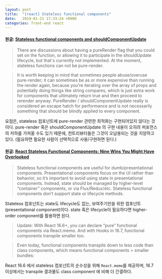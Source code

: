 ```yaml
---
layout: post
title:  "[react] Stateless functional components"
date:   2019-01-21 17:33:24 +0900
categories: front-end react
---
```


#### 원글: [Stateless functional components and shouldComponentUpdate](https://github.com/facebook/react/issues/5677)

> There are discussions about having a pureRender flag that you could set on the function, or allowing it to participate in the shouldUpdate lifecycle, but that's currently not implemented. At the moment, stateless functions can not be pure-render.

> It is worth keeping in mind that sometimes people abuse/overuse pure-render; it can sometimes be as or more expensive than running the render again, because you're iterating over the array of props and potentially doing things like string compares, which is just extra work for components that ultimately return true and then proceed to rerender anyway. PureRender / shouldComponentUpdate really is considered an escape hatch for performance and is not necessarily something that should be blindly applied to every component.

요점은, stateless 컴포넌트에 pure-render 관련한 최적화는 구현되어있지 않다는 것이다. pure-render 혹은 shouldComponentUpdate 의 구현 내용이 오히려 퍼포먼스의 저하를 가져올 수도 있기 때문에, 컨트리뷰터들은 그것이 오남용되는 것을 지양하고 있다. (필요하면 필요한 사람이 선택적으로 사용/구현하면 된다.)


#### 원글: [React Stateless Functional Components: Nine Wins You Might Have Overlooked](https://hackernoon.com/react-stateless-functional-components-nine-wins-you-might-have-overlooked-997b0d933dbc)

> Stateless functional components are useful for dumb/presentational components. Presentational components focus on the UI rather than behavior, so it’s important to avoid using state in presentational components. Instead, state should be managed by higher-level “container” components, or via Flux/Redux/etc. Stateless functional components don’t support state or lifecycle methods.

Stateless 컴포넌트는 state도 lifecycle도 없는, 보여주기만을 위한 컴포넌트(presentational component)이다. state 혹은 lifecycle이 필요하다면 higher-order component를 활용하면 된다.

> Update: With React 16.6+, you can declare “pure” functional components via React.memo. And with Hooks in 16.7, functional components transpile smaller too.

> Even today, functional components transpile down to less code than class components, which means functional components = smaller bundles:

React 16.6 에서 stateless 컴포넌트의 순수성을 위해 `React.memo`를 제공하며, 16.7 이상에서는 transpile 결과물도 class component 에 비해 더 간결하다.
